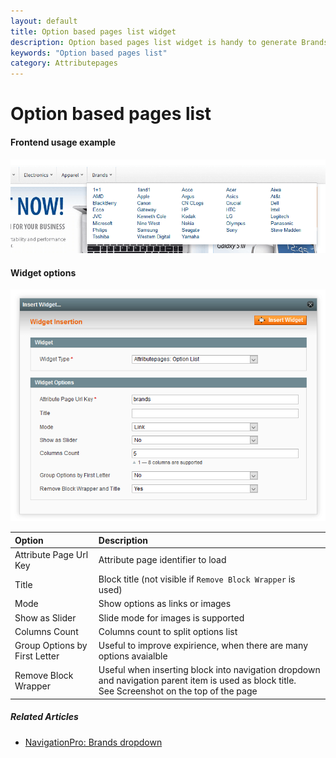 ```yaml
---
layout: default
title: Option based pages list widget
description: Option based pages list widget is handy to generate Brands and similar menu's
keywords: "Option based pages list"
category: Attributepages
---
```


# Option based pages list

#### Frontend usage example

!['Brands' dropdown inside NavigationPro](/images/navigationpro/siblings/brands_with_dropdown_content.png)

#### Widget options

![Widget form](/images/attributepages/widgets-and-blocks/attribute_options_list.png)

Option | Description
:------|:-----------
Attribute Page Url Key | Attribute page identifier to load
Title | Block title (not visible if `Remove Block Wrapper` is used)
Mode | Show options as links or images
Show as Slider | Slide mode for images is supported
Columns Count | Columns count to split options list
Group Options by First Letter | Useful to improve expirience, when there are many options avaialble
Remove Block Wrapper | Useful when inserting block into navigation dropdown and navigation parent item is used as block title.<br/> See Screenshot on the top of the page

##### Related Articles

- [NavigationPro: Brands dropdown](/extensions/navigationpro/siblings/brands-with-dropdown-content/)
